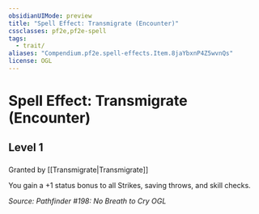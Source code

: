```yaml
---
obsidianUIMode: preview
title: "Spell Effect: Transmigrate (Encounter)"
cssclasses: pf2e,pf2e-spell
tags:
  - trait/
aliases: "Compendium.pf2e.spell-effects.Item.8jaYbxnP4Z5wvnQs"
license: OGL
---
```

# Spell Effect: Transmigrate (Encounter)
## Level 1
### 






Granted by [[Transmigrate|Transmigrate]]

You gain a +1 status bonus to all Strikes, saving throws, and skill checks.

*Source: Pathfinder #198: No Breath to Cry*
*OGL*